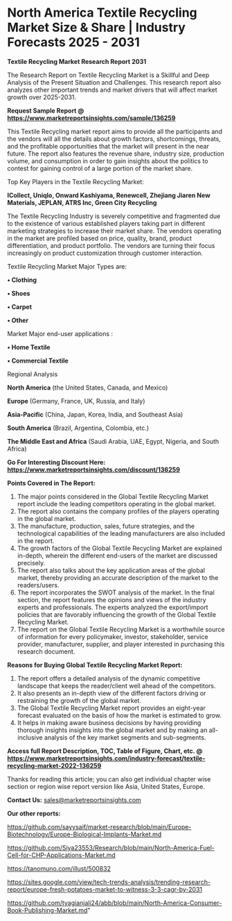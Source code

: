  # North America Textile Recycling Market Size & Share | Industry Forecasts 2025 - 2031

<strong>Textile Recycling Market Research Report 2031</strong>

The Research Report on Textile Recycling Market is a Skillful and Deep Analysis of the Present Situation and Challenges. This research report also analyzes other important trends and market drivers that will affect market growth over 2025-2031.

<strong>Request Sample Report @ <a href=https://www.marketreportsinsights.com/sample/136259>https://www.marketreportsinsights.com/sample/136259</a></strong>

This Textile Recycling market report aims to provide all the participants and the vendors will all the details about growth factors, shortcomings, threats, and the profitable opportunities that the market will present in the near future. The report also features the revenue share, industry size, production volume, and consumption in order to gain insights about the politics to contest for gaining control of a large portion of the market share.

Top Key Players in the Textile Recycling Market:

<strong>ICollect, Uniqlo, Onward Kashiyama, Renewcell, Zhejiang Jiaren New Materials, JEPLAN, ATRS Inc, Green City Recycling</strong>

The Textile Recycling Industry is severely competitive and fragmented due to the existence of various established players taking part in different marketing strategies to increase their market share. The vendors operating in the market are profiled based on price, quality, brand, product differentiation, and product portfolio. The vendors are turning their focus increasingly on product customization through customer interaction.

Textile Recycling Market Major Types are:

<strong>• Clothing

• Shoes

• Carpet

• Other</strong>

Market Major end-user applications :

<strong>• Home Textile

• Commercial Textile</strong>

Regional Analysis

</u><strong><b>North America</b></strong> (the United States, Canada, and Mexico)

<strong><b>Europe </b></strong>(Germany, France, UK, Russia, and Italy)

<strong><b>Asia-Pacific</b></strong> (China, Japan, Korea, India, and Southeast Asia)

<strong><b>South America</b></strong> (Brazil, Argentina, Colombia, etc.)

<strong><b>The Middle East and Africa</b></strong> (Saudi Arabia, UAE, Egypt, Nigeria, and South Africa)

<strong>Go For Interesting Discount Here: <a href=https://www.marketreportsinsights.com/discount/136259>https://www.marketreportsinsights.com/discount/136259</a></strong>

<strong>Points Covered in The Report:</strong>
<ol>
  <li>The major points considered in the Global Textile Recycling Market report include the leading competitors operating in the global market.</li>
  <li>The report also contains the company profiles of the players operating in the global market.</li>
  <li>The manufacture, production, sales, future strategies, and the technological capabilities of the leading manufacturers are also included in the report.</li>
  <li>The growth factors of the Global Textile Recycling Market are explained in-depth, wherein the different end-users of the market are discussed precisely.</li>
  <li>The report also talks about the key application areas of the global market, thereby providing an accurate description of the market to the readers/users.</li>
  <li>The report incorporates the SWOT analysis of the market. In the final section, the report features the opinions and views of the industry experts and professionals. The experts analyzed the export/import policies that are favorably influencing the growth of the Global Textile Recycling Market.</li>
  <li>The report on the Global Textile Recycling Market is a worthwhile source of information for every policymaker, investor, stakeholder, service provider, manufacturer, supplier, and player interested in purchasing this research document.</li>
</ol>
<strong>Reasons for Buying Global Textile Recycling Market Report:</strong>

<ol>
  <li>The report offers a detailed analysis of the dynamic competitive landscape that keeps the reader/client well ahead of the competitors.</li>
  <li>It also presents an in-depth view of the different factors driving or restraining the growth of the global market.</li>
  <li>The Global Textile Recycling Market report provides an eight-year forecast evaluated on the basis of how the market is estimated to grow.</li>
  <li>It helps in making aware business decisions by having providing thorough insights insights into the global market and by making an all-inclusive analysis of the key market segments and sub-segments.</li>
</ol>
<strong>Access full Report Description, TOC, Table of Figure, Chart, etc. @ <a href=https://www.marketreportsinsights.com/industry-forecast/textile-recycling-market-2022-136259>https://www.marketreportsinsights.com/industry-forecast/textile-recycling-market-2022-136259</a></strong>


Thanks for reading this article; you can also get individual chapter wise section or region wise report version like Asia, United States, Europe.

<strong>Contact Us:</strong>
sales@marketreportsinsights.com

<strong>Our other reports:</strong>

<a href=https://github.com/sayysaif/market-research/blob/main/Europe-Biotechnology/Europe-Biological-Implants-Market.md>https://github.com/sayysaif/market-research/blob/main/Europe-Biotechnology/Europe-Biological-Implants-Market.md</a>

<a href=https://github.com/Siya23553/Research/blob/main/North-America-Fuel-Cell-for-CHP-Applications-Market.md>https://github.com/Siya23553/Research/blob/main/North-America-Fuel-Cell-for-CHP-Applications-Market.md</a>

<a href=https://tanomuno.com/illust/500832>https://tanomuno.com/illust/500832</a>

<a href=https://sites.google.com/view/tech-trends-analysis/trending-research-report/europe-fresh-potatoes-market-to-witness-3-3-cagr-by-2031>https://sites.google.com/view/tech-trends-analysis/trending-research-report/europe-fresh-potatoes-market-to-witness-3-3-cagr-by-2031</a>

<a href=https://github.com/tyagianjali24/abb/blob/main/North-America-Consumer-Book-Publishing-Market.md>https://github.com/tyagianjali24/abb/blob/main/North-America-Consumer-Book-Publishing-Market.md</a>"
